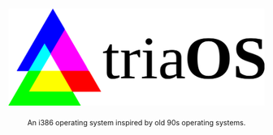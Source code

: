 <h1 align="center">
  <picture width="256px">
    <source media="(prefers-color-scheme: dark)" srcset="assets/logo-white.svg">
    <img alt="triaOS" src="assets/logo.svg">
  </picture>
</h1>
<p align="center">
  An i386 operating system inspired by old 90s operating systems.
</p>
